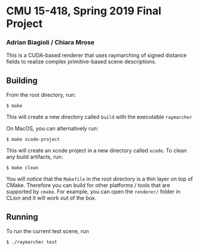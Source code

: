 # CMU 15-418, Spring 2019 Final Project
### Adrian Biagioli / Chiara Mrose

This is a CUDA-based renderer that uses raymarching of signed distance fields to realize complex primitive-based scene descriptions.

## Building

From the root directory, run:
```
$ make
```
This will create a new directory called `build` with the executable `raymarcher`

On MacOS, you can alternatively run:
```
$ make xcode-project
```

This will create an xcode project in a new directory called `xcode`.  To clean any build artifacts, run:
```
$ make clean
```

You will notice that the `Makefile` in the root directory is a thin layer on top of CMake.  Therefore you can build for other platforms / tools that are supported by `cmake`.  For example, you can open the `renderer/` folder in CLion and it will work out of the box.

## Running

To run the current test scene, run
```
$ ./raymarcher test
```
